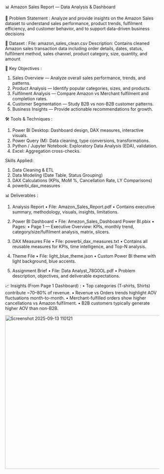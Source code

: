 📊 Amazon Sales Report — Data Analysis & Dashboard

📌 Problem Statement :
Analyze and provide insights on the Amazon Sales dataset to understand sales performance, product trends, 
fulfilment efficiency, and customer behavior, and to support data-driven business decisions

📂 Dataset :
File: amazon_sales_clean.csv
Description: Contains cleaned Amazon sales transaction data including order details, dates, status, 
fulfilment method, sales channel, product category, size, quantity, and amount

🎯 Key Objectives :
 1. Sales Overview — Analyze overall sales performance, trends, and patterns.
 2. Product Analysis — Identify popular categories, sizes, and products.
 2. Fulfilment Analysis — Compare Amazon vs Merchant fulfilment and completion rates.
 3. Customer Segmentation — Study B2B vs non-B2B customer patterns.
 4. Business Insights — Provide actionable recommendations for growth.

🛠️ Tools & Techniques :
 1. Power BI Desktop: Dashboard design, DAX measures, interactive visuals.
 2. Power Query (M): Data cleaning, type conversions, transformations.
 3. Python / Jupyter Notebook: Exploratory Data Analysis (EDA), validation.
 4. Excel: Aggregation cross-checks.

Skills Applied:
 1. Data Cleaning & ETL
 2. Data Modeling (Date Table, Status Grouping)
 3. DAX Calculations (KPIs, MoM %, Cancellation Rate, LY Comparisons)
 4. powerbi_dax_measures

📊 Deliverables :

1. Analysis Report
  • File: Amazon_Sales_Report.pdf
  • Contains executive summary, methodology, visuals, insights, limitations.

2. Power BI Dashboard
  • File: Amezon_Sales_Dashboard Power BI.pbix
  • Pages:
   • Page 1 — Executive Overview: KPIs, monthly trend, category/size/fulfilment analysis, matrix, slicers.

3. DAX Measures File
  • File: powerbi_dax_measures.txt
  • Contains all reusable measures for KPIs, time intelligence, and Top-N analysis.

4. Theme File
  • File: light_blue_theme.json
  • Custom Power BI theme with light background, blue accents.

5. Assignment Brief
  •  File: Data Analyst_78G0OL.pdf
  •  Problem description, objectives, and deliverable expectations.

📈 Insights (From Page 1 Dashboard) :
  • Top categories (T-shirts, Shirts) contribute ~70–80% of revenue.
  • Revenue vs Orders trends highlight AOV fluctuations month-to-month.
  • Merchant-fulfilled orders show higher cancellations vs Amazon fulfilment.
  • B2B customers typically generate higher AOV than non-B2B.

  <img width="887" height="502" alt="Screenshot 2025-09-13 110121" src="https://github.com/user-attachments/assets/240b6e83-c457-4b39-abad-28f0e285732c" />
